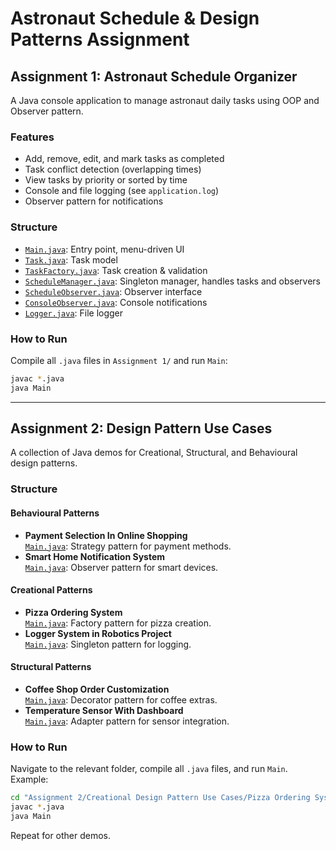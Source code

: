 # Astronaut Schedule & Design Patterns Assignment

## Assignment 1: Astronaut Schedule Organizer

A Java console application to manage astronaut daily tasks using OOP and Observer pattern.

### Features
- Add, remove, edit, and mark tasks as completed
- Task conflict detection (overlapping times)
- View tasks by priority or sorted by time
- Console and file logging (see `application.log`)
- Observer pattern for notifications

### Structure
- [`Main.java`](Assignment%201/Main.java): Entry point, menu-driven UI
- [`Task.java`](Assignment%201/Task.java): Task model
- [`TaskFactory.java`](Assignment%201/TaskFactory.java): Task creation & validation
- [`ScheduleManager.java`](Assignment%201/ScheduleManager.java): Singleton manager, handles tasks and observers
- [`ScheduleObserver.java`](Assignment%201/ScheduleObserver.java): Observer interface
- [`ConsoleObserver.java`](Assignment%201/ConsoleObserver.java): Console notifications
- [`Logger.java`](Assignment%201/Logger.java): File logger

### How to Run
Compile all `.java` files in `Assignment 1/` and run `Main`:
```sh
javac *.java
java Main
```

---

## Assignment 2: Design Pattern Use Cases

A collection of Java demos for Creational, Structural, and Behavioural design patterns.

### Structure

#### Behavioural Patterns
- **Payment Selection In Online Shopping**  
  [`Main.java`](Assignment%202/Behavioural%20Design%20Pattern%20Use%20Case/Payment%20Selection%20In%20Online%20Shopping/Main.java): Strategy pattern for payment methods.
- **Smart Home Notification System**  
  [`Main.java`](Assignment%202/Behavioural%20Design%20Pattern%20Use%20Case/Smart%20Home%20Notification%20System/Main.java): Observer pattern for smart devices.

#### Creational Patterns
- **Pizza Ordering System**  
  [`Main.java`](Assignment%202/Creational%20Design%20Pattern%20Use%20Cases/Pizza%20Ordering%20System/Main.java): Factory pattern for pizza creation.
- **Logger System in Robotics Project**  
  [`Main.java`](Assignment%202/Creational%20Design%20Pattern%20Use%20Cases/Logger%20System%20in%20Robotics%20Project/Main.java): Singleton pattern for logging.

#### Structural Patterns
- **Coffee Shop Order Customization**  
  [`Main.java`](Assignment%202/Structural%20Design%20Pattern%20Use%20Cases/Coffee%20Shop%20Order%20Customization/Main.java): Decorator pattern for coffee extras.
- **Temperature Sensor With Dashboard**  
  [`Main.java`](Assignment%202/Structural%20Design%20Pattern%20Use%20Cases/Tempraturer%20Sensor%20With%20Dashboard/Main.java): Adapter pattern for sensor integration.

### How to Run
Navigate to the relevant folder, compile all `.java` files, and run `Main`. Example:
```sh
cd "Assignment 2/Creational Design Pattern Use Cases/Pizza Ordering System"
javac *.java
java Main
```
Repeat for other demos.